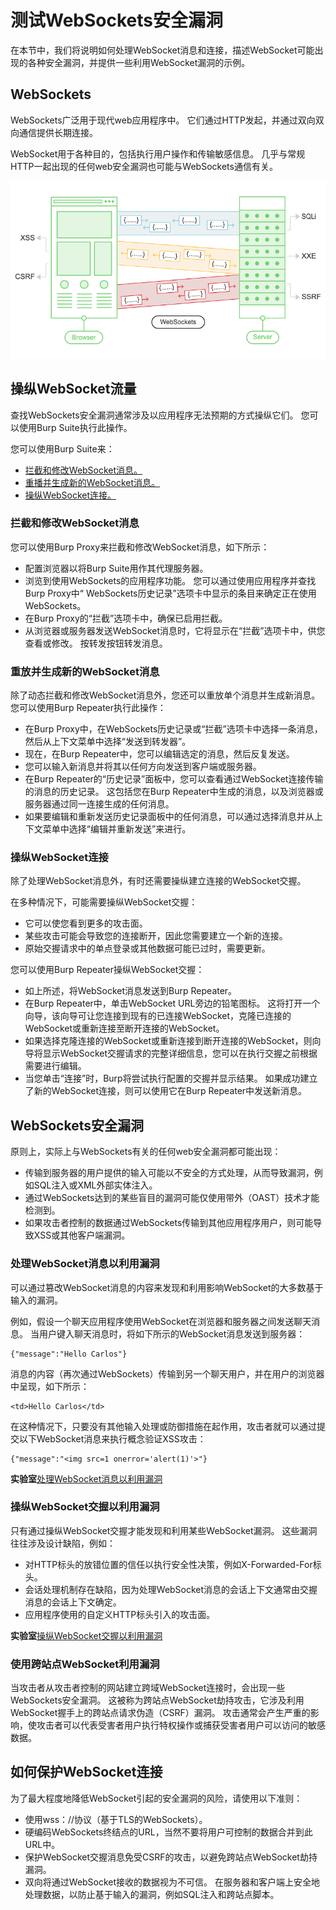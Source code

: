 # 测试WebSockets安全漏洞

在本节中，我们将说明如何处理WebSocket消息和连接，描述WebSocket可能出现的各种安全漏洞，并提供一些利用WebSocket漏洞的示例。

## WebSockets

WebSockets广泛用于现代web应用程序中。 它们通过HTTP发起，并通过双向双向通信提供长期连接。

WebSocket用于各种目的，包括执行用户操作和传输敏感信息。 几乎与常规HTTP一起出现的任何web安全漏洞也可能与WebSockets通信有关。

![](../../.gitbook/assets/image%20%2811%29.png)

## 操纵WebSocket流量

查找WebSockets安全漏洞通常涉及以应用程序无法预期的方式操纵它们。 您可以使用Burp Suite执行此操作。

您可以使用Burp Suite来：

* [拦截和修改WebSocket消息。](http://portswigger.cn/academy/subpage/allTopics/all-8.html#intercepting-and-modifying-websocket-messages)
* [重播并生成新的WebSocket消息。](http://portswigger.cn/academy/subpage/allTopics/all-8.html#replaying-and-generating-new-websocket-messages)
* [操纵WebSocket连接。](http://portswigger.cn/academy/subpage/allTopics/all-8.html#manipulating-websocket-connections)

### 拦截和修改WebSocket消息

您可以使用Burp Proxy来拦截和修改WebSocket消息，如下所示：

* 配置浏览器以将Burp Suite用作其代理服务器。
* 浏览到使用WebSockets的应用程序功能。 您可以通过使用应用程序并查找Burp Proxy中“ WebSockets历史记录”选项卡中显示的条目来确定正在使用WebSockets。
* 在Burp Proxy的“拦截”选项卡中，确保已启用拦截。
* 从浏览器或服务器发送WebSocket消息时，它将显示在“拦截”选项卡中，供您查看或修改。 按转发按钮转发消息。

### 重放并生成新的WebSocket消息

除了动态拦截和修改WebSocket消息外，您还可以重放单个消息并生成新消息。 您可以使用Burp Repeater执行此操作：

* 在Burp Proxy中，在WebSockets历史记录或“拦截”选项卡中选择一条消息，然后从上下文菜单中选择“发送到转发器”。
* 现在，在Burp Repeater中，您可以编辑选定的消息，然后反复发送。
* 您可以输入新消息并将其以任何方向发送到客户端或服务器。
* 在Burp Repeater的“历史记录”面板中，您可以查看通过WebSocket连接传输的消息的历史记录。 这包括您在Burp Repeater中生成的消息，以及浏览器或服务器通过同一连接生成的任何消息。
* 如果要编辑和重新发送历史记录面板中的任何消息，可以通过选择消息并从上下文菜单中选择“编辑并重新发送”来进行。

### 操纵WebSocket连接

除了处理WebSocket消息外，有时还需要操纵建立连接的WebSocket交握。

在多种情况下，可能需要操纵WebSocket交握：

* 它可以使您看到更多的攻击面。
* 某些攻击可能会导致您的连接断开，因此您需要建立一个新的连接。
* 原始交握请求中的单点登录或其他数据可能已过时，需要更新。

您可以使用Burp Repeater操纵WebSocket交握：

* 如上所述，将WebSocket消息发送到Burp Repeater。
* 在Burp Repeater中，单击WebSocket URL旁边的铅笔图标。 这将打开一个向导，该向导可让您连接到现有的已连接WebSocket，克隆已连接的WebSocket或重新连接至断开连接的WebSocket。
* 如果选择克隆连接的WebSocket或重新连接到断开连接的WebSocket，则向导将显示WebSocket交握请求的完整详细信息，您可以在执行交握之前根据需要进行编辑。
* 当您单击“连接”时，Burp将尝试执行配置的交握并显示结果。 如果成功建立了新的WebSocket连接，则可以使用它在Burp Repeater中发送新消息。

## WebSockets安全漏洞

原则上，实际上与WebSockets有关的任何web安全漏洞都可能出现：

* 传输到服务器的用户提供的输入可能以不安全的方式处理，从而导致漏洞，例如SQL注入或XML外部实体注入。
* 通过WebSockets达到的某些盲目的漏洞可能仅使用带外（OAST）技术才能检测到。
* 如果攻击者控制的数据通过WebSockets传输到其他应用程序用户，则可能导致XSS或其他客户端漏洞。

### 处理WebSocket消息以利用漏洞

可以通过篡改WebSocket消息的内容来发现和利用影响WebSocket的大多数基于输入的漏洞。

例如，假设一个聊天应用程序使用WebSocket在浏览器和服务器之间发送聊天消息。 当用户键入聊天消息时，将如下所示的WebSocket消息发送到服务器：

```text
{"message":"Hello Carlos"}
```

消息的内容（再次通过WebSockets）传输到另一个聊天用户，并在用户的浏览器中呈现，如下所示：

```text
<td>Hello Carlos</td>
```

在这种情况下，只要没有其他输入处理或防御措施在起作用，攻击者就可以通过提交以下WebSocket消息来执行概念验证XSS攻击：

```text
{"message":"<img src=1 onerror='alert(1)'>"}
```

**实验室**[处理WebSocket消息以利用漏洞](javascript:;)

### 操纵WebSocket交握以利用漏洞

只有通过操纵WebSocket交握才能发现和利用某些WebSocket漏洞。 这些漏洞往往涉及设计缺陷，例如：

* 对HTTP标头的放错位置的信任以执行安全性决策，例如X-Forwarded-For标头。
* 会话处理机制存在缺陷，因为处理WebSocket消息的会话上下文通常由交握消息的会话上下文确定。
* 应用程序使用的自定义HTTP标头引入的攻击面。

**实验室**[操纵WebSocket交握以利用漏洞](javascript:;)

### 使用跨站点WebSocket利用漏洞

当攻击者从攻击者控制的网站建立跨域WebSocket连接时，会出现一些WebSockets安全漏洞。 这被称为跨站点WebSocket劫持攻击，它涉及利用WebSocket握手上的跨站点请求伪造（CSRF）漏洞。 攻击通常会产生严重的影响，使攻击者可以代表受害者用户执行特权操作或捕获受害者用户可以访问的敏感数据。

## 如何保护WebSocket连接

为了最大程度地降低WebSocket引起的安全漏洞的风险，请使用以下准则：

* 使用wss：//协议（基于TLS的WebSockets）。
* 硬编码WebSockets终结点的URL，当然不要将用户可控制的数据合并到此URL中。
* 保护WebSocket交握消息免受CSRF的攻击，以避免跨站点WebSocket劫持漏洞。
* 双向将通过WebSocket接收的数据视为不可信。 在服务器和客户端上安全地处理数据，以防止基于输入的漏洞，例如SQL注入和跨站点脚本。

